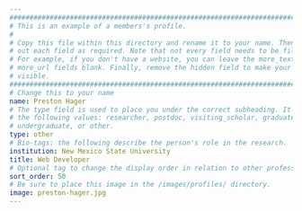 ```yaml
---
################################################################################
# This is an example of a members's profile.                                   #
#                                                                              #
# Copy this file within this directory and rename it to your name. Then fill   #
# out each field as required. Note that not every field needs to be filled out.#
# For example, if you don't have a website, you can leave the more_text and    #
# more_url fields blank. Finally, remove the hidden field to make your profile #
# visible.                                                                     #
################################################################################
# Change this to your name
name: Preston Hager
# The type field is used to place you under the correct subheading. It may be of
# the following values: researcher, postdoc, visiting_scholar, graduate,
# undergraduate, or other.
type: other
# Bio-tags: the following describe the person's role in the research.
institution: New Mexico State University
title: Web Developer
# Optional tag to change the display order in relation to other professors
sort_order: 50
# Be sure to place this image in the /images/profiles/ directory.
image: preston-hager.jpg
---
```


